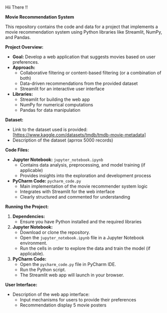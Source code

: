 Hii There !!


**Movie Recommendation System**

This repository contains the code and data for a project that implements a movie recommendation system using Python libraries like Streamlit, NumPy, and Pandas.

**Project Overview:**

* **Goal:** Develop a web application that suggests movies based on user preferences.
* **Approach:**
    * Collaborative filtering or content-based filtering (or a combination of both)
    * Data-driven recommendations from the provided dataset
    * Streamlit for an interactive user interface
* **Libraries:**
    * Streamlit for building the web app
    * NumPy for numerical computations
    * Pandas for data manipulation

**Dataset:**

* Link to the dataset used is provided: [https://www.kaggle.com/datasets/tmdb/tmdb-movie-metadata]
* Description of the dataset (aprrox 5000 records)

**Code Files:**

* **Jupyter Notebook:** `jupyter_notebook.ipynb`
    * Contains data analysis, preprocessing, and model training (if applicable)
    * Provides insights into the exploration and development process
* **PyCharm Code:** `pycharm_code.py`
    * Main implementation of the movie recommender system logic
    * Integrates with Streamlit for the web interface
    * Clearly structured and commented for understanding

**Running the Project:**

1. **Dependencies:**
    * Ensure you have Python installed and the required libraries 
2. **Jupyter Notebook:**
    * Download or clone the repository.
    * Open the `jupyter_notebook.ipynb` file in a Jupyter Notebook environment.
    * Run the cells in order to explore the data and train the model (if applicable).
3. **PyCharm Code:**
    * Open the `pycharm_code.py` file in PyCharm IDE.
    * Run the Python script.
    * The Streamlit web app will launch in your browser.

**User Interface:**

* Description of the web app interface:
    * Input mechanisms for users to provide their preferences
    * Recommendation display 5 movie posters


